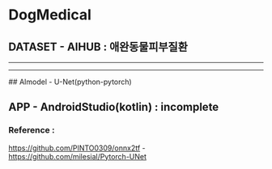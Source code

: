 # DogMedical

## DATASET - AIHUB : 애완동물피부질환
<hr><hr/>
## AImodel - U-Net(python-pytorch)

## APP - AndroidStudio(kotlin) : incomplete

### Reference :
<d>https://github.com/PINTO0309/onnx2tf
-https://github.com/milesial/Pytorch-UNet
